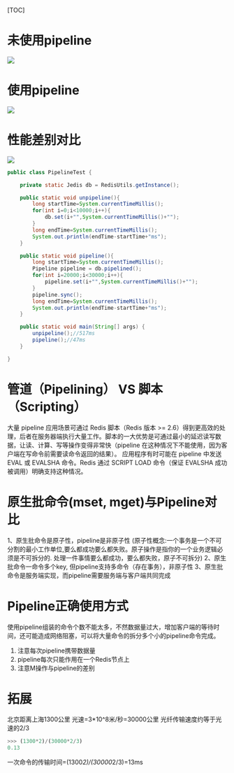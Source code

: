 [TOC]

# 未使用pipeline
![](https://gitee.com/caijingquan/imagebed/raw/master/1610693267_20191128094849466_1313469413.png)
# 使用pipeline
![](https://gitee.com/caijingquan/imagebed/raw/master/1610693267_20191128094920576_928220474.png)

# 性能差别对比
![](https://gitee.com/caijingquan/imagebed/raw/master/1610693267_20191128095112294_1780743983.png)

```java
public class PipelineTest {

    private static Jedis db = RedisUtils.getInstance();

    public static void unpipeline(){
        long startTime=System.currentTimeMillis();
        for(int i=0;i<10000;i++){
            db.set(i+"",System.currentTimeMillis()+"");
        }
        long endTime=System.currentTimeMillis();
        System.out.println(endTime-startTime+"ms");
    }

    public static void pipeline(){
        long startTime=System.currentTimeMillis();
        Pipeline pipeline = db.pipelined();
        for(int i=20000;i<30000;i++){
            pipeline.set(i+"",System.currentTimeMillis()+"");
        }
        pipeline.sync();
        long endTime=System.currentTimeMillis();
        System.out.println(endTime-startTime+"ms");
    }

    public static void main(String[] args) {
        unpipeline();//517ms
        pipeline();//47ms
    }

}
```

# 管道（Pipelining） VS 脚本（Scripting）
大量 pipeline 应用场景可通过 Redis 脚本（Redis 版本 >= 2.6）得到更高效的处理，后者在服务器端执行大量工作。脚本的一大优势是可通过最小的延迟读写数据，让读、计算、写等操作变得非常快（pipeline 在这种情况下不能使用，因为客户端在写命令前需要读命令返回的结果）。
应用程序有时可能在 pipeline 中发送 EVAL 或 EVALSHA 命令。Redis 通过 SCRIPT LOAD 命令（保证 EVALSHA 成功被调用）明确支持这种情况。

# 原生批命令(mset, mget)与Pipeline对比
1、原生批命令是原子性，pipeline是非原子性
(原子性概念:一个事务是一个不可分割的最小工作单位,要么都成功要么都失败。原子操作是指你的一个业务逻辑必须是不可拆分的. 处理一件事情要么都成功，要么都失败，原子不可拆分)
2、原生批命令一命令多个key, 但pipeline支持多命令（存在事务），非原子性
3、原生批命令是服务端实现，而pipeline需要服务端与客户端共同完成

# Pipeline正确使用方式
使用pipeline组装的命令个数不能太多，不然数据量过大，增加客户端的等待时间，还可能造成网络阻塞，可以将大量命令的拆分多个小的pipeline命令完成。
1. 注意每次pipeline携带数据量
2. pipeline每次只能作用在一个Redis节点上
3. 注意M操作与pipeline的差别

# 拓展
北京距离上海1300公里
光速=3*10^8米/秒=30000公里
光纤传输速度约等于光速的2/3
```python
>>> (1300*2)/(30000*2/3)
0.13
```
一次命令的传输时间=(1300*2)/(30000*2/3)=13ms
